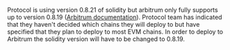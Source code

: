 Protocol is using version 0.8.21 of solidity but arbitrum only fully supports up to version 0.8.19 ([Arbitrum documentation](https://docs.arbitrum.io/solidity-support)). Protocol team has indicated that they haven't decided which chains they will deploy to but have specified that they plan to deploy to most EVM chains. In order to deploy to Arbitrum the solidity version will have to be changed to 0.8.19. 